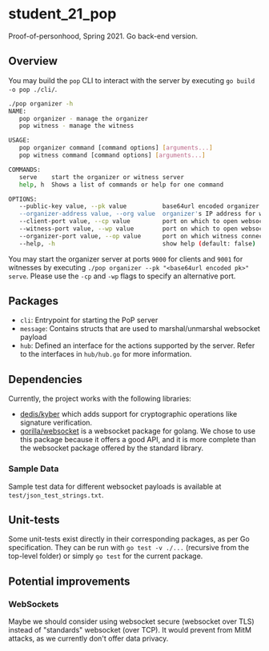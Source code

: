 # student_21_pop
Proof-of-personhood, Spring 2021. Go back-end version.

## Overview

You may build the `pop` CLI to interact with the server by executing `go build -o pop ./cli/`.

```bash
./pop organizer -h
NAME:
   pop organizer - manage the organizer
   pop witness - manage the witness

USAGE:
   pop organizer command [command options] [arguments...]
   pop witness command [command options] [arguments...]

COMMANDS:
   serve    start the organizer or witness server
   help, h  Shows a list of commands or help for one command

OPTIONS:
   --public-key value, --pk value          base64url encoded organizer's public key
   --organizer-address value, --org value  organizer's IP address for witness to connect to organizer (default value "localhost")
   --client-port value, --cp value         port on which to open websocket for clients (default value 9000)
   --witness-port value, --wp value        port on which to open websocket for witnesses (default value 9001)
   --organizer-port value, --op value      port on which witness connects to organizer (default value 9000)
   --help, -h                              show help (default: false)

```

You may start the organizer server at ports `9000` for clients and `9001` for witnesses by executing `./pop organizer --pk "<base64url encoded pk>" serve`.
Please use the `-cp` and `-wp` flags to specify an alternative port.

## Packages

- `cli`: Entrypoint for starting the PoP server
- `message`: Contains structs that are used to marshal/unmarshal websocket payload
- `hub`: Defined an interface for the actions supported by the server. Refer to the interfaces in `hub/hub.go` for more information.


## Dependencies
Currently, the project works with the following libraries:
* [dedis/kyber](https://github.com/dedis/kyber) which adds support for cryptographic operations like signature verification.
* [gorilla/websocket](https://github.com/gorilla/websocket) is a websocket package for golang. We chose to use this 
package because it offers a good API, and it is more complete than the websocket package offered by the standard library.


### Sample Data

Sample test data for different websocket payloads is available at `test/json_test_strings.txt`.

## Unit-tests
Some unit-tests exist directly in their corresponding packages, as per Go specification. They can be run with `go test -v ./...` (recursive from the top-level folder) or simply `go test` for the current package.


## Potential improvements

### WebSockets
Maybe we should consider using websocket secure (websocket over TLS) instead of "standards" websocket (over TCP). It 
would prevent from MitM attacks, as we currently don't offer data privacy.
